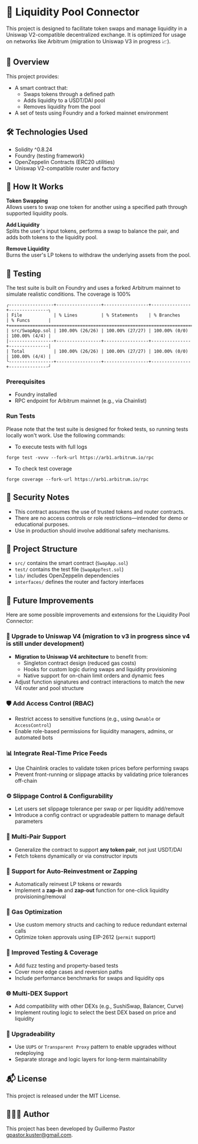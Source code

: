 # 🔌 Liquidity Pool Connector

This project is designed to facilitate token swaps and manage liquidity in a Uniswap V2-compatible decentralized exchange. It is optimized for usage on networks like Arbitrum (migration to Uniswap V3 in progress 📈).

## 📜 Overview

This project provides:

- A smart contract that:
  - Swaps tokens through a defined path
  - Adds liquidity to a USDT/DAI pool
  - Removes liquidity from the pool
- A set of tests using Foundry and a forked mainnet environment

## 🛠️ Technologies Used

- Solidity ^0.8.24
- Foundry (testing framework)
- OpenZeppelin Contracts (ERC20 utilities)
- Uniswap V2-compatible router and factory

## 🧠 How It Works

**Token Swapping**  
Allows users to swap one token for another using a specified path through supported liquidity pools.

**Add Liquidity**  
Splits the user's input tokens, performs a swap to balance the pair, and adds both tokens to the liquidity pool.

**Remove Liquidity**  
Burns the user's LP tokens to withdraw the underlying assets from the pool.

## 🧪 Testing

The test suite is built on Foundry and uses a forked Arbitrum mainnet to simulate realistic conditions. The coverage is 100%
```
╭-----------------+-----------------+-----------------+---------------+---------------╮
| File            | % Lines         | % Statements    | % Branches    | % Funcs       |
+=====================================================================================+
| src/SwapApp.sol | 100.00% (26/26) | 100.00% (27/27) | 100.00% (0/0) | 100.00% (4/4) |
|-----------------+-----------------+-----------------+---------------+---------------|
| Total           | 100.00% (26/26) | 100.00% (27/27) | 100.00% (0/0) | 100.00% (4/4) |
╰-----------------+-----------------+-----------------+---------------+---------------╯
```

### Prerequisites

- Foundry installed
- RPC endpoint for Arbitrum mainnet (e.g., via Chainlist)

### Run Tests
Please note that the test suite is designed for froked tests, so running tests locally won't work. Use the following commands:

- To execute tests with full logs
```
forge test -vvvv --fork-url https://arb1.arbitrum.io/rpc
```
- To check test coverage
```
forge coverage --fork-url https://arb1.arbitrum.io/rpc
```

## 🔐 Security Notes

- This contract assumes the use of trusted tokens and router contracts.
- There are no access controls or role restrictions—intended for demo or educational purposes.
- Use in production should involve additional safety mechanisms.

## 📂 Project Structure

- `src/` contains the smart contract (`SwapApp.sol`)
- `test/` contains the test file (`SwapAppTest.sol`)
- `lib/` includes OpenZeppelin dependencies
- `interfaces/` defines the router and factory interfaces

## 🚀 Future Improvements

Here are some possible improvements and extensions for the Liquidity Pool Connector:

### 🔄 Upgrade to Uniswap V4 (migration to v3 in progress since v4 is still under development)

- **Migration to Uniswap V4 architecture** to benefit from:
  - Singleton contract design (reduced gas costs)
  - Hooks for custom logic during swaps and liquidity provisioning
  - Native support for on-chain limit orders and dynamic fees
- Adjust function signatures and contract interactions to match the new V4 router and pool structure

### 🛡️ Add Access Control (RBAC)

- Restrict access to sensitive functions (e.g., using `Ownable` or `AccessControl`)
- Enable role-based permissions for liquidity managers, admins, or automated bots

### 📊 Integrate Real-Time Price Feeds

- Use Chainlink oracles to validate token prices before performing swaps
- Prevent front-running or slippage attacks by validating price tolerances off-chain

### ⚙️ Slippage Control & Configurability

- Let users set slippage tolerance per swap or per liquidity add/remove
- Introduce a config contract or upgradeable pattern to manage default parameters

### 🧩 Multi-Pair Support

- Generalize the contract to support **any token pair**, not just USDT/DAI
- Fetch tokens dynamically or via constructor inputs

### 🔄 Support for Auto-Reinvestment or Zapping

- Automatically reinvest LP tokens or rewards
- Implement a **zap-in** and **zap-out** function for one-click liquidity provisioning/removal

### 🧠 Gas Optimization

- Use custom memory structs and caching to reduce redundant external calls
- Optimize token approvals using EIP-2612 (`permit` support)

### 🧪 Improved Testing & Coverage

- Add fuzz testing and property-based tests
- Cover more edge cases and reversion paths
- Include performance benchmarks for swaps and liquidity ops

### 🌐 Multi-DEX Support

- Add compatibility with other DEXs (e.g., SushiSwap, Balancer, Curve)
- Implement routing logic to select the best DEX based on price and liquidity

### 🔁 Upgradeability

- Use `UUPS` or `Transparent Proxy` pattern to enable upgrades without redeploying
- Separate storage and logic layers for long-term maintainability


## 📬 License

This project is released under the MIT License.


## 👨🏽‍💻 Author

This project has been developed by Guillermo Pastor [gpastor.kuster@gmail.com](mailto:gpastor.kuster@gmail.com).